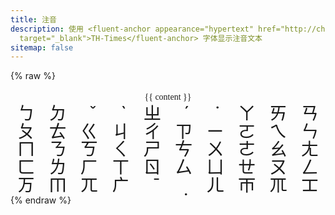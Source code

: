```yaml
---
title: 注音
description: 使用 <fluent-anchor appearance="hypertext" href="http://cheonhyeong.com/Tools/Times.html#9"
  target="_blank">TH-Times</fluent-anchor> 字体显示注音文本
sitemap: false
---
```

<script type="module" data-pjax>
  import {
    provideFluentDesignSystem,
    fluentButton,
    fluentSlider,
    fluentTextField,
    fillColor,
    accentBaseColor,
    SwatchRGB,
    neutralLayerFloating,
    baseLayerLuminance,
    StandardLuminance
  } from "https://cdn.jsdelivr.net/npm/@fluentui/web-components/+esm";
  provideFluentDesignSystem()
    .register(
      fluentButton(),
      fluentSlider(),
      fluentTextField()
    );
  accentBaseColor.withDefault(SwatchRGB.create(0xFC / 0xFF, 0x64 / 0xFF, 0x23 / 0xFF));
  fillColor.withDefault(neutralLayerFloating);
  const scheme = matchMedia("(prefers-color-scheme: dark)");
  if (typeof scheme !== "undefined") {
    scheme.addEventListener("change", e => baseLayerLuminance.withDefault(e.matches ? StandardLuminance.DarkMode : StandardLuminance.LightMode));
    if (scheme.matches) {
      baseLayerLuminance.withDefault(StandardLuminance.DarkMode);
    }
  }
</script>

{% raw %}
<div id="vue-app">
  <div class="stack-vertical" style="row-gap: 0.3rem;">
    <settings-card>
      <template #icon>
        <svg-host src="https://cdn.jsdelivr.net/npm/@fluentui/svg-icons/icons/local_language_20_regular.svg"></svg-host>
      </template>
      <template #header>
        <h3 id="bopomofo-content" class="unset">输入</h3>
      </template>
      <template #description>
        输入注音文本。
      </template>
      <fluent-text-field v-model="content"></fluent-text-field>
    </settings-card>
    <input-label class="settings-card" label="显示"
      :style="{ paddingTop: 'calc(var(--design-unit) * 4px)', paddingRight: 'calc(var(--design-unit) * 4px)', paddingBottom: content ? 'calc(var(--design-unit) * 4px)' : 'calc(var(--design-unit) * 3px)', paddingLeft: 'calc(var(--design-unit) * 4px)' }">
      <template #action>
        <value-change-host v-model="fontSize" v-fill-color="fillColor" value-name="value" event-name="change"
          style="display: flex; flex: 1; justify-content: flex-end;">
          <fluent-slider :title="`字体大小 ${fontSize}`" min="14" max="150"
            style="max-width: calc(var(--base-height-multiplier) * 30px); margin: 0 0 -18px 0"></fluent-slider>
        </value-change-host>
      </template>
      <div v-style:font-size="fontSize + 'px'" style="font-family: TH-Times; text-align: center; line-height: 100%;">
        {{ content }}
      </div>
    </input-label>
    <div class="keyboard settings-card" v-resize:height="0.5">
      <div class="keys">
        <div class="key" title="b" @click="clickKey">ㄅ</div>
        <div class="key" title="d" @click="clickKey">ㄉ</div>
        <div class="key" title="上声" @click="clickKey">̌</div>
        <div class="key" title="去声" @click="clickKey">̀</div>
        <div class="key" title="zh" @click="clickKey">ㄓ</div>
        <div class="key" title="阳平" @click="clickKey">́</div>
        <div class="key" title="轻声" @click="clickKey">̇</div>
        <div class="key" title="a" @click="clickKey">ㄚ</div>
        <div class="key" title="ai" @click="clickKey">ㄞ</div>
        <div class="key" title="an" @click="clickKey">ㄢ</div>
      </div>
      <div class="keys">
        <div class="key" title="p" @click="clickKey">ㄆ</div>
        <div class="key" title="t" @click="clickKey">ㄊ</div>
        <div class="key" title="g" @click="clickKey">ㄍ</div>
        <div class="key" title="j" @click="clickKey">ㄐ</div>
        <div class="key" title="ch" @click="clickKey">ㄔ</div>
        <div class="key" title="z" @click="clickKey">ㄗ</div>
        <div class="key" title="i" @click="clickKey">ㄧ</div>
        <div class="key" title="o" @click="clickKey">ㄛ</div>
        <div class="key" title="ei" @click="clickKey">ㄟ</div>
        <div class="key" title="en" @click="clickKey">ㄣ</div>
      </div>
      <div class="keys">
        <div class="key" title="m" @click="clickKey">ㄇ</div>
        <div class="key" title="n" @click="clickKey">ㄋ</div>
        <div class="key" title="k" @click="clickKey">ㄎ</div>
        <div class="key" title="q" @click="clickKey">ㄑ</div>
        <div class="key" title="sh" @click="clickKey">ㄕ</div>
        <div class="key" title="c" @click="clickKey">ㄘ</div>
        <div class="key" title="u" @click="clickKey">ㄨ</div>
        <div class="key" title="e" @click="clickKey">ㄜ</div>
        <div class="key" title="ao" @click="clickKey">ㄠ</div>
        <div class="key" title="ang" @click="clickKey">ㄤ</div>
      </div>
      <div class="keys">
        <div class="key" title="f" @click="clickKey">ㄈ</div>
        <div class="key" title="l" @click="clickKey">ㄌ</div>
        <div class="key" title="h" @click="clickKey">ㄏ</div>
        <div class="key" title="x" @click="clickKey">ㄒ</div>
        <div class="key" title="r" @click="clickKey">ㄖ</div>
        <div class="key" title="s" @click="clickKey">ㄙ</div>
        <div class="key" title="ü" @click="clickKey">ㄩ</div>
        <div class="key" title="ê" @click="clickKey">ㄝ</div>
        <div class="key" title="ou" @click="clickKey">ㄡ</div>
        <div class="key" title="eng" @click="clickKey">ㄥ</div>
      </div>
      <div class="keys">
        <div class="key" title="v" @click="clickKey">ㄪ</div>
        <div class="key" title="m" @click="clickKey">ㆬ</div>
        <div class="key" title="ng" @click="clickKey">ㄫ</div>
        <div class="key" title="gn" @click="clickKey">ㄬ</div>
        <div class="key" title="阴平" @click="clickKey">̄</div>
        <div class="key" title="入声" @click="clickKey">̣</div>
        <div class="key" title="er" @click="clickKey">ㄦ</div>
        <div class="key" title="i" @click="clickKey">ㄭ</div>
        <div class="key" title="ng" @click="clickKey">ㆭ</div>
        <div class="key" title="ong" @click="clickKey">ㆲ</div>
      </div>
    </div>
  </div>
</div>

<template id="empty-slot-template">
  <div>
    <slot></slot>
  </div>
</template>

<template id="svg-host-template">
  <div class="svg-host" v-html="innerHTML"></div>
</template>

<template id="input-label-template">
  <div class="input-label">
    <div class="fluent-input-label">
      <label>{{ label }}</label>
      <slot name="action"></slot>
    </div>
    <slot></slot>
  </div>
</template>

<template id="settings-presenter-template">
  <div class="settings-presenter">
    <div class="header-root">
      <div class="icon-holder" v-check-solt="$slots.icon">
        <slot name="icon"></slot>
      </div>
      <div class="header-panel">
        <span v-check-solt="$slots.header">
          <slot name="header"></slot>
        </span>
        <span class="description" v-check-solt="$slots.description">
          <slot name="description"></slot>
        </span>
      </div>
    </div>
    <div class="content-presenter" v-check-solt="$slots.default">
      <slot></slot>
    </div>
  </div>
</template>

<template id="settings-card-template">
  <div class="settings-card">
    <div class="content-grid" v-fill-color="fillColor">
      <settings-presenter class="presenter">
        <template #icon>
          <slot name="icon"></slot>
        </template>
        <template #header>
          <slot name="header"></slot>
        </template>
        <template #description>
          <slot name="description"></slot>
        </template>
        <slot></slot>
      </settings-presenter>
    </div>
  </div>
</template>
{% endraw %}

<script type="module" data-pjax>
  import { createApp, toRaw } from "https://cdn.jsdelivr.net/npm/vue/dist/vue.esm-browser.prod.js";
  import { fillColor, neutralFillInputRest } from "https://cdn.jsdelivr.net/npm/@fluentui/web-components/+esm";
  createApp({
    data() {
      return {
        content: "ㄊㄢㄊㄢㄏㄜㄨㄟㄦㄩㄥㄩㄢㄉㄡㄕㄏㄠㄆㄥㄧㄡ！",
        fontSize: 50,
        fillColor: neutralFillInputRest
      };
    },
    methods: {
      clickKey(args) {
        const target = args.target;
        if (target instanceof HTMLElement) {
          this.content += target.innerText;
        }
      }
    },
    mounted() {
      if (typeof NexT !== "undefined") {
        NexT.utils.registerSidebarTOC();
      }
    }
  }).directive("style",
    (element, binding) => {
      if (element instanceof HTMLElement) {
        const value = binding.value;
        if (value !== binding.oldValue) {
          element.style[binding.arg] = value;
        }
      }
    }
  ).directive("check-solt",
    (element, binding) => {
      if (element instanceof HTMLElement) {
        const solt = binding.value;
        function setDisplay(value) {
          if (value) {
            if (element.style.display === "none") {
              element.style.display = '';
            }
          }
          else {
            element.style.display = "none";
          }
        }
        if (typeof solt === "undefined") {
          setDisplay(false);
        }
        else if (solt !== binding.oldValue) {
          if (typeof solt === "function") {
            let value = solt();
            if (value instanceof Array) {
              value = value[0];
              if (typeof value === "object") {
                if (typeof value.type === "symbol") {
                  value = value.children;
                  if (value instanceof Array) {
                    setDisplay(value.length);
                    return;
                  }
                }
                else {
                  setDisplay(true);
                  return;
                }
              }
            }
          }
          setDisplay(false);
        }
      }
    }
  ).directive("fill-color",
    (element, binding) => {
      if (element instanceof HTMLElement) {
        const color = toRaw(binding.value);
        if (color !== binding.oldValue) {
          fillColor.setValueFor(element, color.getValueFor(element.parentElement));
        }
      }
    }
  ).directive("resize", {
    mounted(element, binding) {
      if (element instanceof HTMLElement) {
        let isHeight;
        switch (binding.arg) {
          case "height":
            isHeight = true;
            break;
          case "width":
            isHeight = false;
            break;
          default:
            return;
        }
        const scale = binding.value;
        if (scale !== binding.oldValue) {
          if (element.resizeObserver instanceof ResizeObserver) {
            this.resizeObserver.disconnect();
          }
          const resizeObserver = isHeight
            ? new ResizeObserver(entries => {
              for (const entry of entries) {
                if (entry.contentBoxSize) {
                  let contentBoxSize = entry.contentBoxSize;
                  if (Array.isArray(contentBoxSize)) {
                    contentBoxSize = contentBoxSize[0];
                  }
                  element.style.height = `${contentBoxSize.inlineSize * scale}px`;
                } else {
                  element.style.height = `${entry.contentRect.width * scale}px`;
                }
              }
            })
            : new ResizeObserver(entries => {
              for (const entry of entries) {
                if (entry.contentBoxSize) {
                  let contentBoxSize = entry.contentBoxSize;
                  if (Array.isArray(contentBoxSize)) {
                    contentBoxSize = contentBoxSize[0];
                  }
                  element.style.width = `${contentBoxSize.blockSize * scale}px`;
                } else {
                  element.style.width = `${entry.contentRect.height * scale}px`;
                }
              }
            });
          resizeObserver.observe(element);
          element.resizeObserver = resizeObserver;
        }
      }
    },
    beforeUnmount(element) {
      if (element instanceof HTMLElement
        && element.resizeObserver instanceof ResizeObserver) {
        element.resizeObserver.disconnect();
      }
    }
  }).component("value-change-host", {
    template: "#empty-slot-template",
    props: {
      valueName: String,
      eventName: String,
      modelValue: undefined
    },
    emits: ['update:modelValue'],
    watch: {
      eventName(newValue, oldValue) {
        if (newValue !== oldValue) {
          if ($el instanceof HTMLElement) {
            const element = $el.children[0];
            if (element instanceof HTMLElement) {
              if (oldValue) {
                element.removeEventListener(oldValue, this.onValueChanged);
              }
              if (newValue) {
                element.addEventListener(newValue, this.onValueChanged);
              }
            }
          }
        }
      },
      modelValue(newValue, oldValue) {
        if (newValue !== oldValue) {
          const valueName = this.valueName;
          if (valueName) {
            const $el = this.$el;
            if ($el instanceof HTMLElement) {
              const element = $el.children[0];
              if (element instanceof HTMLElement) {
                element[valueName] = newValue;
              }
            }
          }
        }
      }
    },
    methods: {
      registerEvent(valueName) {
        const $el = this.$el;
        if ($el instanceof HTMLElement) {
          const element = $el.children[0];
          if (element instanceof HTMLElement) {
            const modelValue = this.modelValue;
            if (modelValue === undefined) {
              this.$emit('update:modelValue', element[valueName]);
            }
            else {
              element[valueName] = modelValue;
            }
            element.addEventListener(this.eventName, this.onValueChanged);
          }
        }
      },
      onValueChanged(event) {
        const target = event.target;
        if (target instanceof HTMLElement) {
          this.$emit('update:modelValue', target[this.valueName]);
        }
      }
    },
    mounted() {
      const valueName = this.valueName;
      if (valueName && this.eventName) {
        this.registerEvent(valueName);
      }
    }
  }).component("svg-host", {
    template: "#svg-host-template",
    props: {
      src: String
    },
    data() {
      return {
        innerHTML: null
      }
    },
    watch: {
      src(newValue, oldValue) {
        if (newValue !== oldValue) {
          this.getSVGAsync(newValue).then(svg => this.innerHTML = svg);
        }
      }
    },
    methods: {
      async getSVGAsync(src) {
        if (src) {
          try {
            return await fetch(src)
              .then(response => response.text());
          }
          catch (ex) {
            console.error(ex);
          }
        }
        return '';
      }
    },
    mounted() {
      this.getSVGAsync(this.src).then(svg => this.innerHTML = svg);
    }
  }).component("input-label", {
    template: "#input-label-template",
    props: {
      label: String
    }
  }).component("settings-presenter", {
    template: "#settings-presenter-template"
  }).component("settings-card", {
    template: "#settings-card-template",
    data() {
      return {
        fillColor: neutralFillInputRest
      }
    }
  }).mount("#vue-app");
</script>

<style>
  @import 'https://cdn.jsdelivr.net/gh/microsoft/fluentui-blazor@dev/src/Core/Components/Label/FluentInputLabel.razor.css';

  @font-face {
    font-family: TH-Times;
    src: local('TH-Times'), url('https://fmnijk.github.io/font/TH-Times.ttf') format('truetype');
  }

  #vue-app {
    --settings-card-padding: calc(var(--design-unit) * 4px);
    font-family: var(--body-font);
    font-size: var(--type-ramp-base-font-size);
    line-height: var(--type-ramp-base-line-height);
    font-weight: var(--font-weight);
    color: var(--neutral-foreground-rest);
    color-scheme: light;
  }

  @media (prefers-color-scheme: dark) {
    #vue-app {
      color-scheme: dark;
    }
  }

  #vue-app .stack-vertical {
    display: flex;
    flex-direction: column;
  }

  #vue-app .stack-horizontal {
    display: flex;
    flex-direction: row;
    align-items: center;
  }

  #vue-app h6.unset,
  #vue-app h5.unset,
  #vue-app h4.unset,
  #vue-app h3.unset,
  #vue-app h2.unset,
  #vue-app h1.unset {
    margin-top: unset;
    margin-bottom: unset;
    font-weight: unset;
    font-family: unset;
    font-size: unset;
    line-height: unset;
  }

  #vue-app .keyboard {
    display: flex;
    user-select: none;
    flex-direction: column;
    padding: calc(var(--design-unit)* 2px);
  }

  #vue-app .keys {
    flex: 1;
    display: flex;
    justify-content: space-evenly;
  }

  #vue-app .keys div {
    flex: 1;
    display: flex;
    font-size: calc(3vw);
    line-height: 100%;
    justify-content: center;
    align-items: center;
    padding: calc(var(--design-unit)* 2px);
  }

  #vue-app .key {
    cursor: pointer;
    border-radius: calc(var(--control-corner-radius)* 1px);
    background: var(--neutral-fill-stealth-rest-on-neutral-fill-layer-rest);
  }

  #vue-app .key:hover {
    background: var(--neutral-fill-stealth-hover-on-neutral-fill-layer-rest);
  }

  #vue-app .key:active {
    background: var(--neutral-fill-stealth-active-on-neutral-fill-layer-rest);
  }

  .svg-host {
    display: flex;
  }

  .input-label .fluent-input-label {
    display: flex;
    justify-content: space-between;
    align-items: center;
    cursor: unset;
  }

  .input-label .fluent-input-label label {
    cursor: pointer;
  }

  .settings-presenter {
    --settings-card-description-font-size: var(--type-ramp-minus-1-font-size);
    --settings-card-header-icon-max-size: var(--type-ramp-base-line-height);
    --settings-card-header-icon-margin: 0 calc((var(--base-horizontal-spacing-multiplier) * 6 + var(--design-unit) * 0.5) * 1px) 0 calc((var(--base-horizontal-spacing-multiplier) * 6 - var(--design-unit) * 4) * 1px);
    --settings-card-vertical-header-content-spacing: calc(var(--design-unit) * 2px) 0 0 0;
    display: flex;
    justify-content: space-between;
    align-items: center;
  }

  .settings-presenter div.header-root {
    display: flex;
    align-items: center;
    flex: 1;
  }

  .settings-presenter div.icon-holder {
    max-width: var(--settings-card-header-icon-max-size);
    max-height: var(--settings-card-header-icon-max-size);
    margin: var(--settings-card-header-icon-margin);
    fill: currentColor;
  }

  .settings-presenter div.header-panel {
    display: flex;
    flex-direction: column;
    margin: 0 calc(var(--design-unit) * 6px) 0 0;
  }

  .settings-presenter span.description {
    font-size: var(--settings-card-description-font-size);
    color: var(--neutral-fill-strong-hover);
  }

  .settings-presenter div.content-presenter {
    display: grid;
  }

  @media (max-width: 600px) {
    .settings-presenter {
      flex-flow: column;
      justify-content: unset;
      align-items: unset;
    }

    .settings-presenter div.header-panel {
      margin: unset;
    }

    .settings-presenter div.content-presenter {
      margin: var(--settings-card-vertical-header-content-spacing);
    }
  }

  .settings-card {
    display: block;
    box-sizing: border-box;
    background: var(--neutral-fill-input-rest);
    color: var(--neutral-foreground-rest);
    border: calc(var(--stroke-width) * 1px) solid var(--neutral-stroke-layer-rest);
    border-radius: calc(var(--control-corner-radius) * 1px);
    box-shadow: var(--elevation-shadow-card-rest);
  }

  .settings-card .presenter {
    padding: var(--settings-card-padding);
  }
</style>